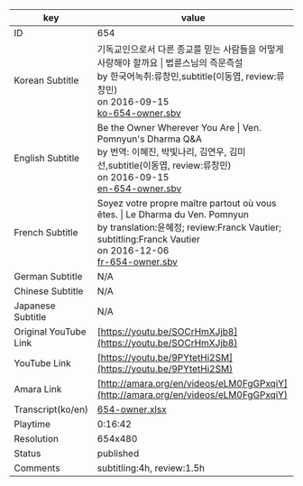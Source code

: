 |  key  |  value  |
|-------|---------|
| ID            | 654 |
| Korean Subtitle | 기독교인으로서 다른 종교를 믿는 사람들을 어떻게 사랑해야 할까요 \| 법륜스님의 즉문즉설<br>by 한국어녹취:류창민,subtitle(이동엽, review:류창민)<br>on 2016-09-15<br>[ko-654-owner.sbv](https://github.com/jungtosociety/dharma-qna/raw/master/sub/654/ko-654-owner.sbv)<br>|
| English Subtitle | Be the Owner Wherever You Are \| Ven. Pomnyun's Dharma Q&A<br>by 번역: 이혜진, 박빛나리, 김연우, 김미선,subtitle(이동엽, review:류창민)<br>on 2016-09-15<br>[en-654-owner.sbv](https://github.com/jungtosociety/dharma-qna/raw/master/sub/654/en-654-owner.sbv)<br>|
| French Subtitle | Soyez votre propre maître partout où vous êtes. \| Le Dharma du Ven. Pomnyun<br>by translation:윤혜정; review:Franck Vautier; subtitling:Franck Vautier<br>on 2016-12-06<br>[fr-654-owner.sbv](https://github.com/jungtosociety/dharma-qna/raw/master/sub/654/fr-654-owner.sbv)<br>|
| German Subtitle | N/A |
| Chinese Subtitle | N/A |
| Japanese Subtitle | N/A |
| Original YouTube Link  | [https://youtu.be/SOCrHmXJjb8](https://youtu.be/SOCrHmXJjb8) |
| YouTube Link  | [https://youtu.be/9PYtetHi2SM](https://youtu.be/9PYtetHi2SM) |
| Amara Link    | [http://amara.org/en/videos/eLM0FgGPxqiY](http://amara.org/en/videos/eLM0FgGPxqiY) |
| Transcript(ko/en) | [654-owner.xlsx](https://github.com/jungtosociety/dharma-qna/raw/master/sub/654/654-owner.xlsx) |
| Playtime | 0:16:42 |
| Resolution | 654x480|
| Status | published |
| Comments | subtitling:4h, review:1.5h |
